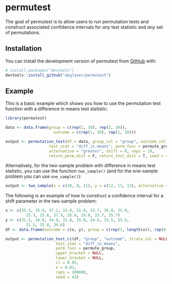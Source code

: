 # permutest

The goal of permutest is to allow users to run permutation tests and construct associated confidence intervals for *any* test statistic and *any* set of permutations.

## Installation

You can install the development version of permutest from [GitHub](https://github.com/) with:

``` r
# install.packages("devtools")
devtools::install_github("akglazer/permutest")
```

## Example

This is a basic example which shows you how to use the permutation test function with a difference in means test statistic:

``` r
library(permutest)

data <- data.frame(group = c(rep(1, 10), rep(2, 10)),
                     outcome = c(rep(1, 10), rep(1, 10)))

output <- permutation_test(df = data, group_col = "group", outcome_col = "outcome",
                   test_stat = "diff_in_means", perm_func = permute_group,
                   alternative = "greater", shift = 0, reps = 10,
                   return_perm_dist = F, return_test_dist = T, seed = 42)
```

Alternatively, for the two-sample problem with difference in means test statistic, you can use the function `two_sample()` (and for the one-sample problem you can use `one_sample()`):

``` r
output <- two_sample(x = c(10, 9, 11), y = c(12, 11, 13), alternative = "less", seed = 42)
```

The following is an example of how to construct a confidence interval for a shift parameter in the two-sample problem:

``` r
x <- c(35.3, 35.9, 37.2, 33.0, 31.9, 33.7, 36.0, 35.0,
         33.3, 33.6, 37.9, 35.6, 29.0, 33.7, 35.7)
y <- c(32.5, 34.0, 34.4, 31.8, 35.0, 34.6, 33.5, 33.6,
         31.5, 33.8, 34.6)
df <- data.frame(outcome = c(x, y), group = c(rep(1, length(x)), rep(0, length(y))))

output <- permutation_test_ci(df, "group", "outcome", strata_col = NULL,
                      test_stat = "diff_in_means",
                      perm_func = permute_group,
                      upper_bracket = NULL,
                      lower_bracket = NULL,
                      cl = 0.95,
                      e = 0.01,
                      reps = 100000,
                      seed = 42)
```
